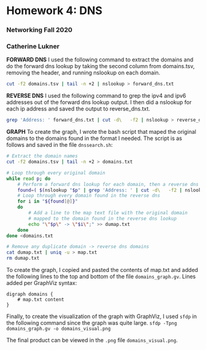 # Homework 4: DNS
### Networking Fall 2020  
### Catherine Lukner  

**FORWARD DNS**
I used the following command to extract the domains and do the forward dns lookup by taking the second column from domains.tsv, removing the header, and running nslookup on each domain. 
```bash
cut -f2 domains.tsv | tail -n +2 | nslookup > forward_dns.txt
```

**REVERSE DNS**
I used the following command to grep the ipv4 and ipv6 addresses out of the forward dns lookup output. I then did a nslookup for each ip address and saved the output to reverse_dns.txt.
```bash
grep 'Address: ' forward_dns.txt | cut -d\   -f2 | nslookup > reverse_dns.txt
```

**GRAPH**
To create the graph, I wrote the bash script that maped the original domains to the domains found in the format I needed. The script is as follows and saved in the file `dnssearch.sh`:
```bash
# Extract the domain names
cut -f2 domains.tsv | tail -n +2 > domains.txt

# Loop through every original domain
while read p; do 
    # Perform a forward dns lookup for each domain, then a reverse dns lookup, and save as an array
    found=( $(nslookup "$p" | grep 'Address: ' | cut -d\   -f2 | nslookup | grep 'name = ' | cut -d\  -f3) )
    # Loop through every domain found in the reverse dns 
    for i in "${found[@]}" 
    do
        # Add a line to the map text file with the original domain
        # mapped to the domain found in the reverse dns lookup
        echo "\"$p\" -> \"$i\";" >> dumap.txt
    done
done <domains.txt

# Remove any duplicate domain -> reverse dns domains
cat dumap.txt | uniq -u > map.txt
rm dumap.txt
```

To create the graph, I copied and pasted the contents of map.txt and added the following lines to the top and bottom of the file `domains_graph.gv`.
Lines added per GraphViz syntax:  
```
digraph domains {
    # map.txt content
}
```

Finally, to create the visualization of the graph with GraphViz, I used `sfdp` in the following command since the graph was quite large. 
`sfdp -Tpng domains_graph.gv -o domains_visual.png`  

The final product can be viewed in the `.png` file `domains_visual.png`. 
